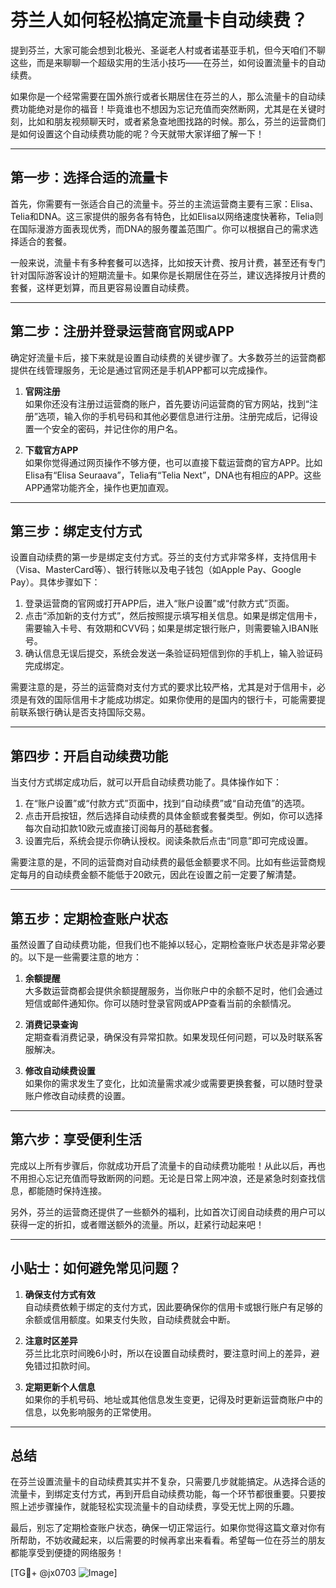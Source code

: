 # 芬兰人如何轻松搞定流量卡自动续费？

提到芬兰，大家可能会想到北极光、圣诞老人村或者诺基亚手机，但今天咱们不聊这些，而是来聊聊一个超级实用的生活小技巧——在芬兰，如何设置流量卡的自动续费。

如果你是一个经常需要在国外旅行或者长期居住在芬兰的人，那么流量卡的自动续费功能绝对是你的福音！毕竟谁也不想因为忘记充值而突然断网，尤其是在关键时刻，比如和朋友视频聊天时，或者紧急查地图找路的时候。那么，芬兰的运营商们是如何设置这个自动续费功能的呢？今天就带大家详细了解一下！

---

## **第一步：选择合适的流量卡**

首先，你需要有一张适合自己的流量卡。芬兰的主流运营商主要有三家：Elisa、Telia和DNA。这三家提供的服务各有特色，比如Elisa以网络速度快著称，Telia则在国际漫游方面表现优秀，而DNA的服务覆盖范围广。你可以根据自己的需求选择适合的套餐。

一般来说，流量卡有多种套餐可以选择，比如按天计费、按月计费，甚至还有专门针对国际游客设计的短期流量卡。如果你是长期居住在芬兰，建议选择按月计费的套餐，这样更划算，而且更容易设置自动续费。

---

## **第二步：注册并登录运营商官网或APP**

确定好流量卡后，接下来就是设置自动续费的关键步骤了。大多数芬兰的运营商都提供在线管理服务，无论是通过官网还是手机APP都可以完成操作。

1. **官网注册**  
   如果你还没有注册过运营商的账户，首先要访问运营商的官方网站，找到“注册”选项，输入你的手机号码和其他必要信息进行注册。注册完成后，记得设置一个安全的密码，并记住你的用户名。

2. **下载官方APP**  
   如果你觉得通过网页操作不够方便，也可以直接下载运营商的官方APP。比如Elisa有“Elisa Seuraava”，Telia有“Telia Next”，DNA也有相应的APP。这些APP通常功能齐全，操作也更加直观。

---

## **第三步：绑定支付方式**

设置自动续费的第一步是绑定支付方式。芬兰的支付方式非常多样，支持信用卡（Visa、MasterCard等）、银行转账以及电子钱包（如Apple Pay、Google Pay）。具体步骤如下：

1. 登录运营商的官网或打开APP后，进入“账户设置”或“付款方式”页面。
2. 点击“添加新的支付方式”，然后按照提示填写相关信息。如果是绑定信用卡，需要输入卡号、有效期和CVV码；如果是绑定银行账户，则需要输入IBAN账号。
3. 确认信息无误后提交，系统会发送一条验证码短信到你的手机上，输入验证码完成绑定。

需要注意的是，芬兰的运营商对支付方式的要求比较严格，尤其是对于信用卡，必须是有效的国际信用卡才能成功绑定。如果你使用的是国内的银行卡，可能需要提前联系银行确认是否支持国际交易。

---

## **第四步：开启自动续费功能**

当支付方式绑定成功后，就可以开启自动续费功能了。具体操作如下：

1. 在“账户设置”或“付款方式”页面中，找到“自动续费”或“自动充值”的选项。
2. 点击开启按钮，然后选择自动续费的具体金额或套餐类型。例如，你可以选择每次自动扣款10欧元或直接订阅每月的基础套餐。
3. 设置完后，系统会提示你确认授权。阅读条款后点击“同意”即可完成设置。

需要注意的是，不同的运营商对自动续费的最低金额要求不同。比如有些运营商规定每月的自动续费金额不能低于20欧元，因此在设置之前一定要了解清楚。

---

## **第五步：定期检查账户状态**

虽然设置了自动续费功能，但我们也不能掉以轻心，定期检查账户状态是非常必要的。以下是一些需要注意的地方：

1. **余额提醒**  
   大多数运营商都会提供余额提醒服务，当你账户中的余额不足时，他们会通过短信或邮件通知你。你可以随时登录官网或APP查看当前的余额情况。

2. **消费记录查询**  
   定期查看消费记录，确保没有异常扣款。如果发现任何问题，可以及时联系客服解决。

3. **修改自动续费设置**  
   如果你的需求发生了变化，比如流量需求减少或需要更换套餐，可以随时登录账户修改自动续费的设置。

---

## **第六步：享受便利生活**

完成以上所有步骤后，你就成功开启了流量卡的自动续费功能啦！从此以后，再也不用担心忘记充值而导致断网的问题。无论是日常上网冲浪，还是紧急时刻查找信息，都能随时保持连接。

另外，芬兰的运营商还提供了一些额外的福利，比如首次订阅自动续费的用户可以获得一定的折扣，或者赠送额外的流量。所以，赶紧行动起来吧！

---

## **小贴士：如何避免常见问题？**

1. **确保支付方式有效**  
   自动续费依赖于绑定的支付方式，因此要确保你的信用卡或银行账户有足够的余额或信用额度。如果支付失败，自动续费就会中断。

2. **注意时区差异**  
   芬兰比北京时间晚6小时，所以在设置自动续费时，要注意时间上的差异，避免错过扣款时间。

3. **定期更新个人信息**  
   如果你的手机号码、地址或其他信息发生变更，记得及时更新运营商账户中的信息，以免影响服务的正常使用。

---

## **总结**

在芬兰设置流量卡的自动续费其实并不复杂，只需要几步就能搞定。从选择合适的流量卡，到绑定支付方式，再到开启自动续费功能，每一个环节都很重要。只要按照上述步骤操作，就能轻松实现流量卡的自动续费，享受无忧上网的乐趣。

最后，别忘了定期检查账户状态，确保一切正常运行。如果你觉得这篇文章对你有所帮助，不妨收藏起来，以后需要的时候再拿出来看看。希望每一位在芬兰的朋友都能享受到便捷的网络服务！

[TG💪+ @jx0703 ![Image](https://github.com/user-attachments/assets/dbca1d08-cadb-493c-b0ec-ad6f7a83f270)]